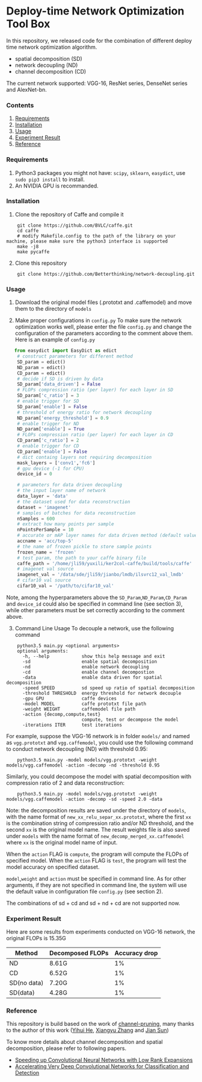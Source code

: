 # Deploy-time Network Optimization Tool Box

In this repository, we released code for the combination of different deploy time network optimization algorithm.
- spatial decomposition (SD)
- network decoupling (ND)
- channel decomposition (CD)

The current network supported: VGG-16, ResNet series, DenseNet series and AlexNet-bn.
    
### Contents
1. [Requirements](#requirements)
2. [Installation](#installation)
3. [Usage](#channel-pruning) 
4. [Experiment Result](#experiment-results) 
4. [Reference](#reference)

### Requirements
1. Python3 packages you might not have: `scipy`, `sklearn`, `easydict`, use `sudo pip3 install` to install.
2. An NVIDIA GPU is recommanded.

### Installation
1. Clone the repository of Caffe and compile it
```Shell
    git clone https://github.com/BVLC/caffe.git
    cd caffe
    # modify Makefile.config to the path of the library on your machine, please make sure the python3 interface is supported
    make -j8
    make pycaffe
```
2. Clone this repository 
```Shell
    git clone https://github.com/Betterthinking/network-decoupling.git
```
    
### Usage  
1. Download the original model files (.prototxt and .caffemodel) and move them to the directory of `models`

2. Make proper configurations in `config.py`
   To make sure the network optimization works well, please enter the file `config.py` and change the configuration of the parameters according to the comment above them. Here is an example of `config.py`
```Python
   from easydict import EasyDict as edict
    # construct parameters for different method
    SD_param = edict()
    ND_param = edict()
    CD_param = edict()
    # decide if SD is driven by data
    SD_param['data_driven'] = False
    # FLOPs compression ratio (per layer) for each layer in SD
    SD_param['c_ratio'] = 3
    # enable trigger for SD
    SD_param['enable'] = False
    # threshold of energy ratio for network decoupling
    ND_param['energy_threshold'] = 0.9
    # enable trigger for ND
    ND_param['enable'] = True
    # FLOPs compression ratio (per layer) for each layer in CD
    CD_param['c_ratio'] = 2
    # enable trigger for CD
    CD_param['enable'] = False 
    # dict containg layers not requiring decomposition
    mask_layers = ['conv1','fc6']
    # gpu device (-1 for CPU)
    device_id = 0

    # parameters for data driven decoupling
    # the input layer name of network
    data_layer = 'data'
    # the dataset used for data reconstruction
    dataset = 'imagenet'
    # samples of batches for data reconstruction
    nSamples = 600
    # extract how many points per sample
    nPointsPerSample = 10
    # accurate or mAP layer names for data driven method (default value is accuracy@5 in vgg-16)
    accname = 'acc/top-5'
    # the name of frozen pickle to store sample points
    frozen_name = 'frozen'
    # test param, the path to your caffe binary file
    caffe_path = '/home/jli59/yuxili/ker2col-caffe/build/tools/caffe'
    # imagenet val source
    imagenet_val = '/data/sde/jli59/jianbo/lmdb/ilsvrc12_val_lmdb'
    # cifar10 val source
    cifar10_val = '/path/to/cifar10_val'
```

   Note, among the hyperparameters above the `SD_Param`,`ND_Param`,`CD_Param` and `device_id` could also be specified in command line (see section 3), while other parameters must be set correctly according to the comment above.

3. Command Line Usage
To decouple a network, use the following command
```Shell
    python3.5 main.py <optional arguments>
    optional arguments:
      -h, --help            show this help message and exit
      -sd                   enable spatial decomposition
      -nd                   enable network decoupling
      -cd                   enable channel decompostion
      -data                 enable data driven for spatial decomposition
      -speed SPEED          sd speed up ratio of spatial decomposition
      -threshold THRESHOLD  energy threshold for network decouple
      -gpu GPU              caffe devices
      -model MODEL          caffe prototxt file path
      -weight WEIGHT        caffemodel file path
      -action {decomp,compute,test}
                            compute, test or decompose the model
      -iterations ITER      test iterations
```

For example, suppose the VGG-16 network is in folder `models/` and named as `vgg.prototxt` and `vgg.caffemodel`, you could use the following command to conduct network decoupling (ND) with threshold 0.95:
```Shell
    python3.5 main.py -model models/vgg.prototxt -weight models/vgg.caffemodel -action -decomp -nd -threshold 0.95
```
Similarly, you could decompose the model with spatial decomposition with compression ratio of 2 and data reconstruction:
```Shell
    python3.5 main.py -model models/vgg.prototxt -weight models/vgg.caffemodel -action -decomp -sd -speed 2.0 -data
```

Note: the decomposition results are saved under the directory of `models`, with the name format of `new_xx_relu_separ_xx.prototxt`, where the first `xx` is the combination string of compression ratio and/or ND threshold, and the second `xx` is the original model name. The result weights file is also saved under `models` with the name format of `new_decomp_merged_xx.caffemodel` where `xx` is the original model name of input. 

When the `action` FLAG is `compute`, the program will compute the FLOPs of specified model. When the `action` FLAG is `test`, the program will test the model accuracy on specified dataset.

`model`,`weight` and `action` must be specified in command line. As for other arguments, if they are not specified in command line, the system will use the default value in configuration file `config.py` (see section 2).

The combinations of sd + cd and sd + nd + cd are not supported now.

### Experiment Result
Here are some results from experiments conducted on VGG-16 network, the original FLOPs is 15.35G

| Method | Decomposed FLOPs | Accuracy drop |
| ------ | ------|------|
|ND| 8.61G | 1% |
|CD| 6.52G | 1% |
|SD(no data)| 7.20G | 1% |
|SD(data)| 4.28G | 1% |

### Reference
This repository is build based on the work of [channel-pruning](https://github.com/yihui-he/channel-pruning.git), many thanks to the author of this work ([Yihui He](http://yihui-he.github.io/), [Xiangyu Zhang](https://scholar.google.com/citations?user=yuB-cfoAAAAJ&hl=en&oi=ao) and [Jian Sun](http://jiansun.org/))

To know more details about channel decomposition and spatial decomposition, please refer to following papers.
- [Speeding up Convolutional Neural Networks with Low Rank Expansions](https://arxiv.org/abs/1405.3866)
- [Accelerating Very Deep Convolutional Networks for Classification and Detection](https://arxiv.org/abs/1505.06798)
